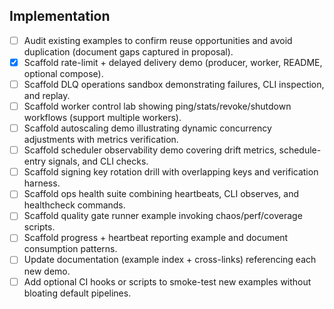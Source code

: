 ## Implementation
- [ ] Audit existing examples to confirm reuse opportunities and avoid duplication (document gaps captured in proposal).
- [x] Scaffold rate-limit + delayed delivery demo (producer, worker, README, optional compose).
- [ ] Scaffold DLQ operations sandbox demonstrating failures, CLI inspection, and replay.
- [ ] Scaffold worker control lab showing ping/stats/revoke/shutdown workflows (support multiple workers).
- [ ] Scaffold autoscaling demo illustrating dynamic concurrency adjustments with metrics verification.
- [ ] Scaffold scheduler observability demo covering drift metrics, schedule-entry signals, and CLI checks.
- [ ] Scaffold signing key rotation drill with overlapping keys and verification harness.
- [ ] Scaffold ops health suite combining heartbeats, CLI observes, and healthcheck commands.
- [ ] Scaffold quality gate runner example invoking chaos/perf/coverage scripts.
- [ ] Scaffold progress + heartbeat reporting example and document consumption patterns.
- [ ] Update documentation (example index + cross-links) referencing each new demo.
- [ ] Add optional CI hooks or scripts to smoke-test new examples without bloating default pipelines.
